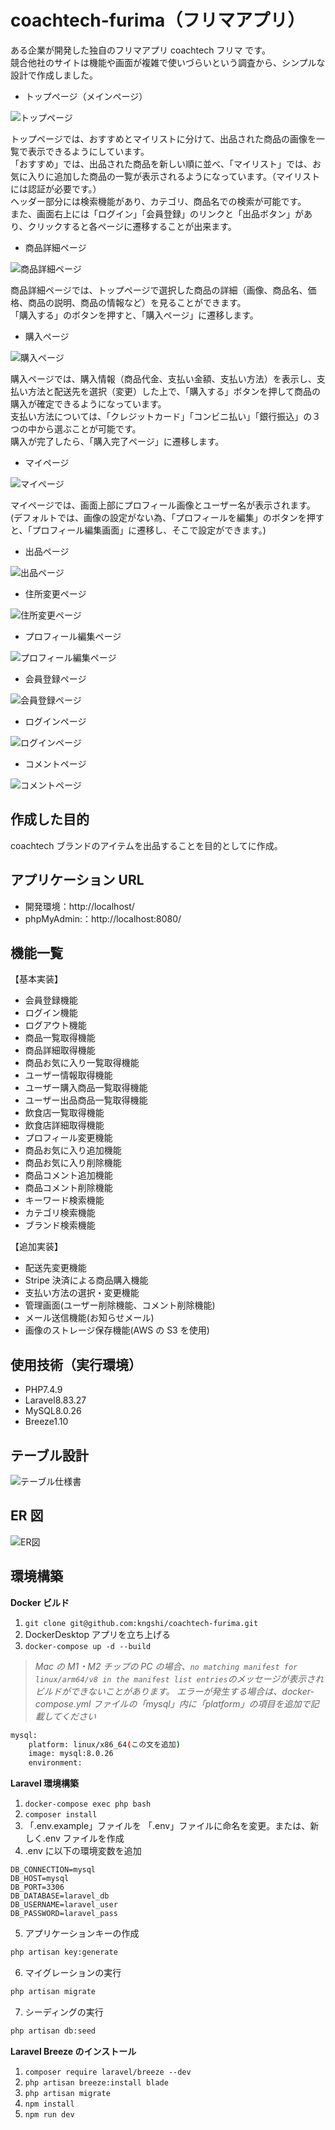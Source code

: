 # coachtech-furima（フリマアプリ）

ある企業が開発した独自のフリマアプリ coachtech フリマ です。  
競合他社のサイトは機能や画面が複雑で使いづらいという調査から、シンプルな設計で作成しました。

- トップページ（メインページ）

![トップページ](src/public/img/project/top_before.jpg)

トップページでは、おすすめとマイリストに分けて、出品された商品の画像を一覧で表示できるようにしています。  
「おすすめ」では、出品された商品を新しい順に並べ、「マイリスト」では、お気に入りに追加した商品の一覧が表示されるようになっています。（マイリストには認証が必要です。）  
ヘッダー部分には検索機能があり、カテゴリ、商品名での検索が可能です。  
また、画面右上には「ログイン」「会員登録」のリンクと「出品ボタン」があり、クリックすると各ページに遷移することが出来ます。

- 商品詳細ページ

![商品詳細ページ](src/public/img/project/item_before.jpg)

商品詳細ページでは、トップページで選択した商品の詳細（画像、商品名、価格、商品の説明、商品の情報など）を見ることができます。  
「購入する」のボタンを押すと、「購入ページ」に遷移します。

- 購入ページ

![購入ページ](src/public/img/project/purchase.jpg)

購入ページでは、購入情報（商品代金、支払い金額、支払い方法）を表示し、支払い方法と配送先を選択（変更）した上で、「購入する」ボタンを押して商品の購入が確定できるようになっています。  
支払い方法については、「クレジットカード」「コンビニ払い」「銀行振込」の３つの中から選ぶことが可能です。  
購入が完了したら、「購入完了ページ」に遷移します。

- マイページ

![マイページ](src/public/img/project/mypage.jpg)

マイページでは、画面上部にプロフィール画像とユーザー名が表示されます。(デフォルトでは、画像の設定がない為、「プロフィールを編集」のボタンを押すと、「プロフィール編集画面」に遷移し、そこで設定ができます。)

- 出品ページ

![出品ページ](src/public/img/project/sell.jpg)

- 住所変更ページ

![住所変更ページ](src/public/img/project/address.jpg)

- プロフィール編集ページ

![プロフィール編集ページ](src/public/img/project/profile.jpg)

- 会員登録ページ

![会員登録ページ](src/public/img/project/register.jpg)

- ログインページ

![ログインページ](src/public/img/project/login.jpg)

- コメントページ

![コメントページ](src/public/img/project/comment.jpg)

## 作成した目的

coachtech ブランドのアイテムを出品することを目的としてに作成。

## アプリケーション URL

- 開発環境：http://localhost/
- phpMyAdmin:：http://localhost:8080/

## 機能一覧

【基本実装】

- 会員登録機能
- ログイン機能
- ログアウト機能
- 商品一覧取得機能
- 商品詳細取得機能
- 商品お気に入り一覧取得機能
- ユーザー情報取得機能
- ユーザー購入商品一覧取得機能
- ユーザー出品商品一覧取得機能
- 飲食店一覧取得機能
- 飲食店詳細取得機能
- プロフィール変更機能
- 商品お気に入り追加機能
- 商品お気に入り削除機能
- 商品コメント追加機能
- 商品コメント削除機能
- キーワード検索機能
- カテゴリ検索機能
- ブランド検索機能

【追加実装】

- 配送先変更機能
- Stripe 決済による商品購入機能
- 支払い方法の選択・変更機能
- 管理画面(ユーザー削除機能、コメント削除機能)
- メール送信機能(お知らせメール)
- 画像のストレージ保存機能︎(AWS の S3 を使用)

## 使用技術（実行環境）

- PHP7.4.9
- Laravel8.83.27
- MySQL8.0.26
- Breeze1.10

## テーブル設計

![テーブル仕様書](src/specification.drawio.png)

## ER 図

![ER図](src/erd.drawio.png)

## 環境構築

**Docker ビルド**

1. `git clone git@github.com:kngshi/coachtech-furima.git`
2. DockerDesktop アプリを立ち上げる
3. `docker-compose up -d --build`

> _Mac の M1・M2 チップの PC の場合、`no matching manifest for linux/arm64/v8 in the manifest list entries`のメッセージが表示されビルドができないことがあります。
> エラーが発生する場合は、docker-compose.yml ファイルの「mysql」内に「platform」の項目を追加で記載してください_

```bash
mysql:
    platform: linux/x86_64(この文を追加)
    image: mysql:8.0.26
    environment:
```

**Laravel 環境構築**

1. `docker-compose exec php bash`
2. `composer install`
3. 「.env.example」ファイルを 「.env」ファイルに命名を変更。または、新しく.env ファイルを作成
4. .env に以下の環境変数を追加

```text
DB_CONNECTION=mysql
DB_HOST=mysql
DB_PORT=3306
DB_DATABASE=laravel_db
DB_USERNAME=laravel_user
DB_PASSWORD=laravel_pass
```

5. アプリケーションキーの作成

```bash
php artisan key:generate
```

6. マイグレーションの実行

```bash
php artisan migrate
```

7. シーディングの実行

```bash
php artisan db:seed
```

**Laravel Breeze のインストール**

1. `composer require laravel/breeze --dev`
2. `php artisan breeze:install blade`
3. `php artisan migrate`
4. `npm install`
5. `npm run dev`
